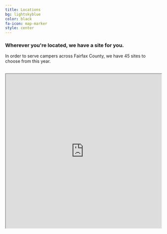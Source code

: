 ```yaml
---
title: Locations
bg: lightskyblue
color: black
fa-icon: map-marker
style: center
---
```


<a name="locations"></a>

<h3><strong>Wherever you're located, we have a site for you.</strong></h3>

In order to serve campers across Fairfax County, we have 45 sites to choose from this year.

<br/>

<div style="background:transparent; position:relative; width:100%; height:500px; top:500px; margin-top:-500px;" onClick="style.pointerEvents='none'">
    
</div>


<iframe src="https://www.google.com/maps/d/embed?mid=1eqRnQzD-1JL0vZ5MpBZZZZMj1Ys" width="100%" height="500"></iframe>